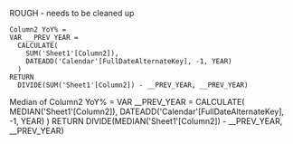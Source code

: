 ROUGH - needs to be cleaned up

    Column2 YoY% = 
    VAR __PREV_YEAR =
      CALCULATE(
        SUM('Sheet1'[Column2]),
        DATEADD('Calendar'[FullDateAlternateKey], -1, YEAR)
      )
    RETURN
      DIVIDE(SUM('Sheet1'[Column2]) - __PREV_YEAR, __PREV_YEAR)
  
  
  
  Median of Column2 YoY% = 
VAR __PREV_YEAR =
	CALCULATE(
		MEDIAN('Sheet1'[Column2]),
		DATEADD('Calendar'[FullDateAlternateKey], -1, YEAR)
	)
RETURN
	DIVIDE(MEDIAN('Sheet1'[Column2]) - __PREV_YEAR, __PREV_YEAR)
